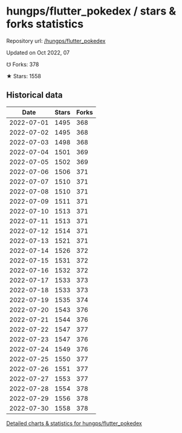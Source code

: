 # hungps/flutter_pokedex / stars & forks statistics

Repository url: [/hungps/flutter_pokedex](https://github.com/hungps/flutter_pokedex)

Updated on Oct 2022, 07

☋ Forks: 378

★ Stars: 1558

## Historical data
| Date | Stars | Forks |
|------|-------|-------|
| 2022-07-01 | 1495 | 368 | 
| 2022-07-02 | 1495 | 368 | 
| 2022-07-03 | 1498 | 368 | 
| 2022-07-04 | 1501 | 369 | 
| 2022-07-05 | 1502 | 369 | 
| 2022-07-06 | 1506 | 371 | 
| 2022-07-07 | 1510 | 371 | 
| 2022-07-08 | 1510 | 371 | 
| 2022-07-09 | 1511 | 371 | 
| 2022-07-10 | 1513 | 371 | 
| 2022-07-11 | 1513 | 371 | 
| 2022-07-12 | 1514 | 371 | 
| 2022-07-13 | 1521 | 371 | 
| 2022-07-14 | 1526 | 372 | 
| 2022-07-15 | 1531 | 372 | 
| 2022-07-16 | 1532 | 372 | 
| 2022-07-17 | 1533 | 373 | 
| 2022-07-18 | 1533 | 373 | 
| 2022-07-19 | 1535 | 374 | 
| 2022-07-20 | 1543 | 376 | 
| 2022-07-21 | 1544 | 376 | 
| 2022-07-22 | 1547 | 377 | 
| 2022-07-23 | 1547 | 376 | 
| 2022-07-24 | 1549 | 376 | 
| 2022-07-25 | 1550 | 377 | 
| 2022-07-26 | 1551 | 377 | 
| 2022-07-27 | 1553 | 377 | 
| 2022-07-28 | 1554 | 378 | 
| 2022-07-29 | 1556 | 378 | 
| 2022-07-30 | 1558 | 378 | 


[Detailed charts & statistics for hungps/flutter_pokedex](https://reviewgithub.com/rep/hungps/flutter_pokedex)
